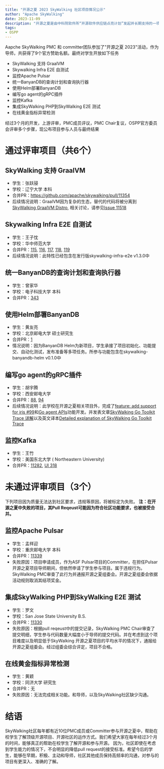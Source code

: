 ```yaml
---
title: "开源之夏 2023 SkyWalking 社区项目情况公示"
author: "Apache SkyWalking"
date: 2023-11-09
description: "开源之夏是由中科院软件所“开源软件供应链点亮计划”发起并长期支持的一项暑期开源活动，旨在鼓励在校学生积极参与开源软件的开发维护，培养和发掘更多优秀的开发者，促进优秀开源软件社区的蓬勃发展，助力开源软件供应链建设。11月9日，官方完成最终审核，并发布结果。"
tags:
- OSPP
---
```


Aapche SkyWalking PMC 和 committer团队参加了"开源之夏 2023"活动，作为导师，共获得了9个官方赞助名额。最终对学生开放如下任务

* SkyWalking 支持 GraalVM
* Skywalking Infra E2E 自测试
* 监控Apache Pulsar
* 统一BanyanDB的查询计划和查询执行器
* 使用Helm部署BanyanDB
* 编写go agent的gRPC插件
* 监控Kafka
* 集成SkyWalking PHP到SkyWalking E2E 测试
* 在线黄金指标异常检测

经过3个月的开发，上游评审，PMC成员评议，PMC Chair复议，OSPP官方委员会评审多个步骤，现公布项目参与人员与最终结果

# 通过评审项目（共6个）
## SkyWalking 支持 GraalVM
- 学生：张跃骎
- 学校：辽宁大学 本科
- 合并PR：https://github.com/apache/skywalking/pull/11354
- 后续情况说明：GraalVM因为复杂的生态，替代的代码将被分离到[SkyWalking GraalVM Distro](https://github.com/apache/skywalking-graalvm-distro), 相关讨论，请参见[Issue 11518](https://github.com/apache/skywalking/issues/11518)

## Skywalking Infra E2E 自测试
- 学生：王子忱
- 学校：华中师范大学
- 合并PR：[115](https://github.com/apache/skywalking-infra-e2e/pull/115), [116](https://github.com/apache/skywalking-infra-e2e/pull/116), [117](https://github.com/apache/skywalking-infra-e2e/pull/117), [118](https://github.com/apache/skywalking-infra-e2e/pull/118), [119](https://github.com/apache/skywalking-infra-e2e/pull/119)
- 后续情况说明：此特性已经包含在发行版skywalking-infra-e2e v1.3.0中

## 统一BanyanDB的查询计划和查询执行器
- 学生：曾家华
- 学校：电子科技大学 本科
- 合并PR：[343](https://github.com/apache/skywalking-banyandb/pull/343)

## 使用Helm部署BanyanDB
- 学生：黄友亮
- 学校：北京邮电大学 硕士研究生
- 合并PR：[1](https://github.com/apache/skywalking-banyandb-helm/pull/1)
- 情况说明：因为BanyanDB Helm为新项目，学生承接了项目初始化、功能提交、自动化测试，发布准备等多项任务。所参与功能包含在skywalking-banyandb-helm v0.1.0中

## 编写go agent的gRPC插件
- 学生：胡宇腾
- 学校：西安邮电大学
- 合并PR：[88](https://github.com/apache/skywalking-go/pull/88), [94](https://github.com/apache/skywalking-go/pull/94)
- 后续情况说明：此学校在开源之夏相关项目外，完成了[feature: add support for iris #99](https://github.com/apache/skywalking-go/pull/99)和[Go agent APIs](https://github.com/apache/skywalking-go/pull/104)功能开发。并发表文章[SkyWalking Go Toolkit Trace 详解](https://skywalking.apache.org/zh/2023-10-18-skywalking-toolkit-trace/)以及英文译本[Detailed explanation of SkyWalking Go Toolkit Trace](https://skywalking.apache.org/blog/2023-10-18-skywalking-toolkit-trace/)

## 监控Kafka
- 学生：王竹
- 学校：美国东北大学 ( Northeastern University)
- 合并PR：[11282](https://github.com/apache/skywalking/pull/11282), [UI 318](https://github.com/apache/skywalking-booster-ui/pull/318)


# 未通过评审项目（3个）
下列项目因为质量无法达到社区要求，违规等原因，将被标定为失败。
**注：在开源之夏中失败的项目，其Pull Reqeust可能因为符合社区功能要求，也被接受合并。**

## 监控Apache Pulsar
- 学生：孟祥迎
- 学校：重庆邮电大学 本科
- 合并PR：[11339](https://github.com/apache/skywalking/pull/11339)
- 失败原因：项目申请成员，作为ASF Pulsar项目的Committer，在担任Pulsar开源之夏项目导师期间，但依然申请了学生参与项目。属于违规行为。SkyWalking PMC审查了此行为并通报开源之夏组委会。开源之夏组委会依据活动规则取消其结项奖金。

## 集成SkyWalking PHP到SkyWalking E2E 测试
- 学生：罗文
- 学校：San Jose State University B.S.
- 合并PR：[11330](https://github.com/apache/skywalking/pull/11330)
- 失败原因：根据pull reqeust中的提交记录，SkyWalking PMC Chair审查了提交明细，学生参与代码数量大幅度小于导师的提交代码。并在考虑到这个项目难度以及明显低于SkyWalking 开源之夏项目的平均水平的情况下，通报给开源之夏组委会。经过组委会综合评定，项目不合格。

## 在线黄金指标异常检测
- 学生：黄颖
- 学校：同济大学 研究生
- 合并PR：无
- 失败原因：无法完成相关功能。和导师，以及SkyWalking社区缺少沟通。

# 结语
SkyWalking社区每年都有近10位PMC成员或Committer参与开源之夏中，帮助在校学生了解顶级开源项目、开源社区的运作方式。我们希望大家在每年经过3个月的时间，能够真正的帮助在校学生了解开源和参与开源。
因为，社区即使在考虑到学生能力的情况下，不会明显的降低pull request的接受标准。希望今后的学生，能够在早期，积极、主动和导师，社区其他成员保持高频率的沟通，对参与的项目有更深入、准确的了解。
